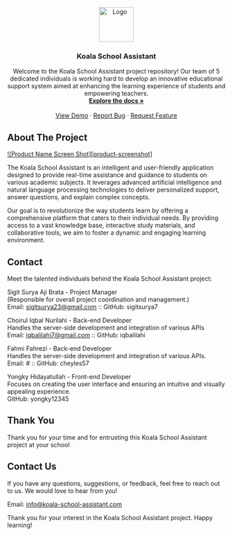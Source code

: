 <div align="center">
  <a href="https://github.com/github_username/repo_name">
    <img src="images/logo.png" alt="Logo" width="80" height="80">
  </a>

<h3 align="center">Koala School Assistant</h3>

  <p align="center">
    Welcome to the Koala School Assistant project repository! Our team of 5 dedicated individuals is working hard to develop an innovative educational support system aimed at enhancing the learning experience of students and empowering teachers.
    <br />
    <a href="https://github.com/github_username/repo_name"><strong>Explore the docs »</strong></a>
    <br />
    <br />
    <a href="https://github.com/github_username/repo_name">View Demo</a>
    ·
    <a href="https://github.com/github_username/repo_name/issues">Report Bug</a>
    ·
    <a href="https://github.com/github_username/repo_name/issues">Request Feature</a>
  </p>
</div>

## About The Project

[![Product Name Screen Shot][product-screenshot]](https://example.com)

The Koala School Assistant is an intelligent and user-friendly application designed to provide real-time assistance and guidance to students on various academic subjects. It leverages advanced artificial intelligence and natural language processing technologies to deliver personalized support, answer questions, and explain complex concepts.

Our goal is to revolutionize the way students learn by offering a comprehensive platform that caters to their individual needs. By providing access to a vast knowledge base, interactive study materials, and collaborative tools, we aim to foster a dynamic and engaging learning environment.


## Contact
Meet the talented individuals behind the Koala School Assistant project:

Sigit Surya Aji Brata - Project Manager
<br>
(Responsible for overall project coordination and management.)
<br>
Email: sigitsurya23@gmail.com :: GitHub: sigitsurya7

Choirul Iqbal Nurilahi - Back-end Developer
<br>
Handles the server-side development and integration of various APIs
<br>
Email: iqbalilahi7@gmail.com :: GitHub: iqbalilahi

Fahmi Fahrezi - Back-end Developer
<br>
Handles the server-side development and integration of various APIs.
<br>
Email: # :: GitHub: cheyles57

Yongky Hidayatullah - Front-end Developer
<br>
Focuses on creating the user interface and ensuring an intuitive and visually appealing experience.
<br>
GitHub: yongky12345

## Thank You
Thank you for your time and for entrusting this Koala School Assistant project at your school

## Contact Us
If you have any questions, suggestions, or feedback, feel free to reach out to us. We would love to hear from you!

Email: info@koala-school-assistant.com

Thank you for your interest in the Koala School Assistant project. Happy learning!